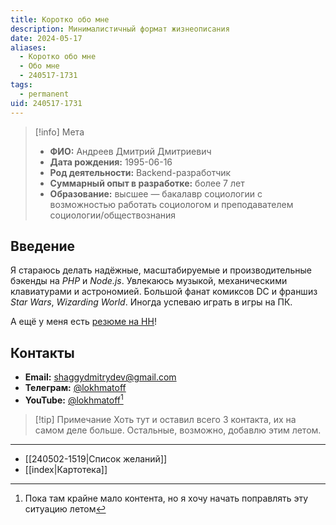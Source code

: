 ```yaml
---
title: Коротко обо мне
description: Минималистичный формат жизнеописания
date: 2024-05-17
aliases:
  - Коротко обо мне
  - Обо мне
  - 240517-1731
tags:
  - permanent
uid: 240517-1731
---
```


> [!info] Мета
> - **ФИО:** Андреев Дмитрий Дмитриевич
> - **Дата рождения:** 1995-06-16
> - **Род деятельности:** Backend-разработчик
> - **Суммарный опыт в разработке:** более 7 лет
> - **Образование:** высшее — бакалавр социологии с возможностью работать социологом и преподавателем социологии/обществознания

## Введение

Я стараюсь делать надёжные, масштабируемые и производительные бэкенды на *PHP* и *Node.js*. Увлекаюсь музыкой, механическими клавиатурами и астрономией. Большой фанат комиксов DC и франшиз *Star Wars*, *Wizarding World*. Иногда успеваю играть в игры на ПК.

А ещё у меня есть [резюме на HH](https://hh.ru/resume/3f3eae12ff031742ff0039ed1f596a5676417a)!

## Контакты

- **Email:** shaggydmitrydev@gmail.com
- **Телеграм:** [@lokhmatoff](https://t.me/lokhmatoff)
- **YouTube:** [@lokhmatoff](https://youtube.com/@lokhmatoff)[^dy]

> [!tip] Примечание
> Хоть тут и оставил всего 3 контакта, их на самом деле больше. Остальные, возможно, добавлю этим летом.

---

- [[240502-1519|Список желаний]]
- [[index|Картотека]]

[^dy]: Пока там крайне мало контента, но я хочу начать поправлять эту ситуацию летом
